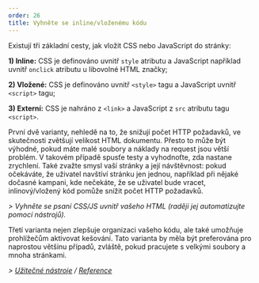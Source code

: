 ```yaml
---
order: 26
title: Vyhněte se inline/vloženému kódu
---
```


Existují tři základní cesty, jak vložit CSS nebo JavaScript do stránky:

**1) Inline:** CSS je definováno uvnitř `style` atributu a JavaScript například uvnitř `onclick` atributu u libovolné HTML značky;

**2) Vložené:** CSS je definováno uvnitř `<style>` tagu a JavaScript uvnitř `<script>` tagu;

**3) Externí:** CSS je nahráno z `<link>` a JavaScript z `src` atributu tagu `<script>`.

První dvě varianty, nehledě na to, že snižují počet HTTP požadavků, ve skutečnosti zvětšují velikost HTML dokumentu. Přesto to může být výhodné, pokud máte malé soubory a náklady na request jsou větší problém. V takovém případě spusťe testy a vyhodnoťte, zda nastane zrychlení. Také zvažte smysl vaší stránky a její návštěvnost: pokud očekáváte, že uživatel navštíví stránku jen jednou, například při nějaké dočasné kampani, kde nečekáte, že se uživatel bude vracet, inlinový/vložený kód pomůže snížit počet HTTP požadavků.

*> Vyhněte se psaní CSS/JS uvnitř vašeho HTML (raději jej automatizujte pomocí nástrojů).*

Třetí varianta nejen zlepšuje organizaci vašeho kódu, ale také umožňuje prohlížečům aktivovat kešování. Tato varianta by měla být preferována pro naprostou většinu případů, zvláště, pokud pracujete s velkými soubory a mnoha stránkami.

*> [Užitečné nástroje](https://github.com/zenorocha/browser-diet/wiki/Tools#avoid-inlineembedded-code) / [Reference](https://github.com/zenorocha/browser-diet/wiki/References#avoid-inlineembedded-code)*
